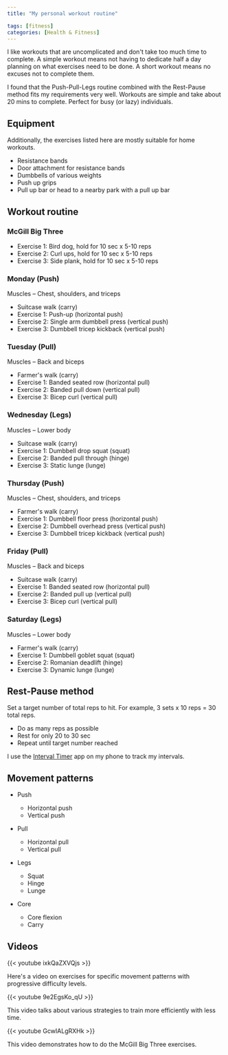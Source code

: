 ```yaml
---
title: "My personal workout routine"

tags: [fitness]
categories: [Health & Fitness]
---
```


I like workouts that are uncomplicated and don't take too much time to complete. A simple workout means not having to dedicate half a day planning on what exercises need to be done. A short workout means no excuses not to complete them.

I found that the Push-Pull-Legs routine combined with the Rest-Pause method fits my requirements very well. Workouts are simple and take about 20 mins to complete. Perfect for busy (or lazy) individuals.

## Equipment

Additionally, the exercises listed here are mostly suitable for home workouts.

- Resistance bands
- Door attachment for resistance bands
- Dumbbells of various weights
- Push up grips
- Pull up bar or head to a nearby park with a pull up bar

## Workout routine

### McGill Big Three

- Exercise 1: Bird dog, hold for 10 sec x 5-10 reps
- Exercise 2: Curl ups, hold for 10 sec x 5-10 reps
- Exercise 3: Side plank, hold for 10 sec x 5-10 reps

### Monday (Push)

Muscles – Chest, shoulders, and triceps

- Suitcase walk (carry)
- Exercise 1: Push-up (horizontal push)
- Exercise 2: Single arm dumbbell press (vertical push)
- Exercise 3: Dumbbell tricep kickback (vertical push)

### Tuesday (Pull)

Muscles – Back and biceps

- Farmer's walk (carry)
- Exercise 1: Banded seated row (horizontal pull)
- Exercise 2: Banded pull down (vertical pull)
- Exercise 3: Bicep curl (vertical pull)

### Wednesday (Legs)

Muscles – Lower body

- Suitcase walk (carry)
- Exercise 1: Dumbbell drop squat (squat)
- Exercise 2: Banded pull through (hinge)
- Exercise 3: Static lunge (lunge)

### Thursday (Push)

Muscles – Chest, shoulders, and triceps

- Farmer's walk (carry)
- Exercise 1: Dumbbell floor press (horizontal push)
- Exercise 2: Dumbbell overhead press (vertical push)
- Exercise 3: Dumbbell tricep kickback (vertical push)

### Friday (Pull)

Muscles – Back and biceps

- Suitcase walk (carry)
- Exercise 1: Banded seated row (horizontal pull)
- Exercise 2: Banded pull up (vertical pull)
- Exercise 3: Bicep curl (vertical pull)

### Saturday (Legs)

Muscles – Lower body

- Farmer's walk (carry)
- Exercise 1: Dumbbell goblet squat (squat)
- Exercise 2: Romanian deadlift (hinge)
- Exercise 3: Dynamic lunge (lunge)

## Rest-Pause method

Set a target number of total reps to hit. For example, 3 sets x 10 reps = 30 total reps.

- Do as many reps as possible
- Rest for only 20 to 30 sec
- Repeat until target number reached

I use the [Interval Timer](https://apps.apple.com/sg/app/interval-timer/id1124297113) app on my phone to track my intervals.

## Movement patterns

- Push

  - Horizontal push
  - Vertical push

- Pull

  - Horizontal pull
  - Vertical pull

- Legs

  - Squat
  - Hinge
  - Lunge

- Core
  - Core flexion
  - Carry

## Videos

{{< youtube ixkQaZXVQjs >}}

Here's a video on exercises for specific movement patterns with progressive difficulty levels.

{{< youtube 9e2EgsKo_qU >}}

This video talks about various strategies to train more efficiently with less time.

{{< youtube GcwIALgRXHk >}}

This video demonstrates how to do the McGill Big Three exercises.
